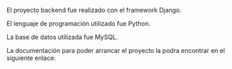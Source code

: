 El proyecto backend fue realizado con el framework Django.

El lenguaje de programación utilizado fue Python.

La base de datos utilizada fue MySQL.

La documentación para poder arrancar el proyecto la podra encontrar en el siguiente enlace:

